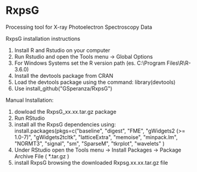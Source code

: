 # RxpsG
Processing tool for X-ray Photoelectron Spectroscopy Data

RxpsG installation instructions
1) Install R and Rstudio on your computer
2) Run Rstudio and open the Tools menu -> Global Options
3) For Windows Systems set the R version path (es. C:\Program Files\R\R-3.6.0)
4) Install the devtools package from CRAN
5) Load the devtools package using the command: library(devtools)
6) Use install_github("GSperanza/RxpsG")

Manual Installation:
1) dowload the RxpsG_xx.xx.tar.gz package
2) Run RStudio
2) install all the RxpsG dependencies using:
   install.packages(pkgs=c("baseline", "digest", "FME", "gWidgets2 (>= 1.0-7)", "gWidgets2tcltk",
                    "latticeExtra", "memoise", "minpack.lm", "NORMT3", "signal", "sm", "SparseM",
                    "tkrplot", "wavelets" )
3) Under RStudio open the Tools menu -> Install Packages -> Package Archive File ( *.tar.gz )
4) install RxpsG browsing the downloaded Rxpsg.xx.xx.tar.gz file 
